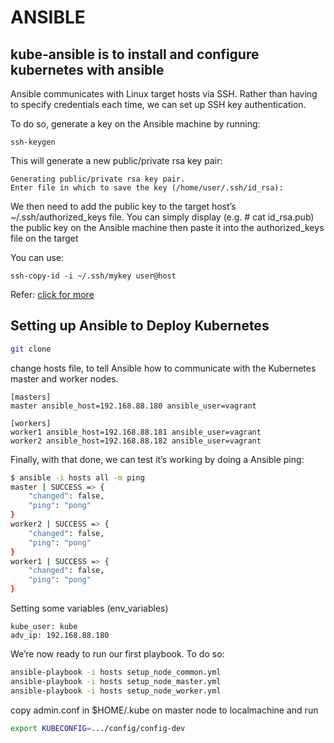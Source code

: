 # ANSIBLE
## kube-ansible is to install and configure kubernetes with ansible

Ansible communicates with Linux target hosts via SSH. Rather than having to specify credentials each time, we can set up SSH key authentication.

To do so, generate a key on the Ansible machine by running:

```console
ssh-keygen
```

This will generate a new public/private rsa key pair:

```console
Generating public/private rsa key pair.
Enter file in which to save the key (/home/user/.ssh/id_rsa):
```

We then need to add the public key to the target host’s ~/.ssh/authorized_keys file. You can simply display (e.g. # cat id_rsa.pub) the public key on the Ansible machine then paste it into the authorized_keys file on the target

You can use:

```console
ssh-copy-id -i ~/.ssh/mykey user@host
```

Refer: [click for more](https://www.digitalocean.com/community/tutorials/how-to-configure-ssh-key-based-authentication-on-a-linux-server)

## Setting up Ansible to Deploy Kubernetes

```sh
git clone
```

change hosts file, to tell Ansible how to communicate with the Kubernetes master and worker nodes.

```text
[masters]
master ansible_host=192.168.88.180 ansible_user=vagrant

[workers]
worker1 ansible_host=192.168.88.181 ansible_user=vagrant
worker2 ansible_host=192.168.88.182 ansible_user=vagrant
```

Finally, with that done, we can test it’s working by doing a Ansible ping:

```bash
$ ansible -i hosts all -m ping
master | SUCCESS => {
    "changed": false,
    "ping": "pong"
}
worker2 | SUCCESS => {
    "changed": false,
    "ping": "pong"
}
worker1 | SUCCESS => {
    "changed": false,
    "ping": "pong"
}
```

Setting some variables (env_variables)

```env
kube_user: kube
adv_ip: 192.168.88.180
```

We’re now ready to run our first playbook. To do so:

```sh
ansible-playbook -i hosts setup_node_common.yml
ansible-playbook -i hosts setup_node_master.yml
ansible-playbook -i hosts setup_node_worker.yml
```

copy admin.conf in $HOME/.kube on master node to localmachine and run

```sh
export KUBECONFIG=.../config/config-dev
```
